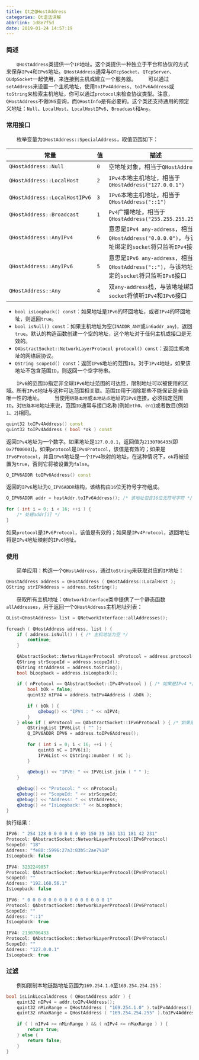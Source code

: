 ```yaml
---
title: Qt之QHostAddress
categories: Qt语法详解
abbrlink: 1d8e7f5d
date: 2019-01-24 14:57:19
---
```

### 简述

&emsp;&emsp;`QHostAddress`类提供一个`IP`地址。这个类提供一种独立于平台和协议的方式来保存`IPv4`和`IPv6`地址。`QHostAddress`通常与`QTcpSocket`、`QTcpServer`、`QUdpSocket`一起使用，来连接到主机或建立一个服务器。<!--more-->
&emsp;&emsp;可以通过`setAddress`来设置一个主机地址，使用`toIPv4Address`、`toIPv6Address`或`toString`来检索主机地址，你可以通过`protocol`来检查协议类型。注意，`QHostAddress`不做`DNS`查询，而`QHostInfo`是有必要的。这个类还支持通用的预定义地址：`Null`、`LocalHost`、`LocalHostIPv6`、`Broadcast`和`Any`。

### 常用接口

&emsp;&emsp;枚举变量为`QHostAddress::SpecialAddress`，取值范围如下：

常量                          | 值  | 描述
------------------------------|-----|----
`QHostAddress::Null`          | `0` | 空地址对象，相当于`QHostAddress`
`QHostAddress::LocalHost`     | `2` | `IPv4`本地主机地址，相当于`QHostAddress("127.0.0.1")`
`QHostAddress::LocalHostIPv6` | `3` | `IPv6`本地主机地址，相当于`QHostAddress("::1")`
`QHostAddress::Broadcast`     | `1` | `Pv4`广播地址，相当于`QHostAddress("255.255.255.255")`
`QHostAddress::AnyIPv4`       | `6` | 意思是`IPv4 any-address`，相当于`QHostAddress("0.0.0.0")`，与该地址绑定的`socket`将只监听`IPv4`接口
`QHostAddress::AnyIPv6`       | `5` | 意思是`IPv6 any-address`，相当于`QHostAddress("::")`，与该地址绑定的`socket`将只监听`IPv6`接口
`QHostAddress::Any`           | `4` | 双`any-address`栈，与该地址绑定的`socket`将侦听`IPv4`和`IPv6`接口

- `bool isLoopback() const`：如果地址是`IPv6`的环回地址，或者`IPv4`的环回地址，则返回`true`。
- `bool isNull() const`：如果主机地址为空(`INADDR_ANY`或`in6addr_any`)，返回`true`。默认的构造函数创建一个空的地址，这个地址对于任何主机或接口是无效的。
- `QAbstractSocket::NetworkLayerProtocol protocol() const`：返回主机地址的网络层协议。
- `QString scopeId() const`：返回`IPv6`地址的范围`ID`。对于`IPv4`地址，如果该地址不包含范围`ID`，则返回一个空字符串。

&emsp;&emsp;`IPv6`的范围`ID`指定非全球`IPv6`地址范围的可达性，限制地址可以被使用的区域。所有`IPv6`地址与这种可达范围相关联。范围`ID`用于消除那些不能保证是全局唯一性的地址。
&emsp;&emsp;当使用`链路本地`或`本地站点`地址的`IPv6`连接，必须指定范围`ID`。对`链路本地`地址来说，范围`ID`通常与接口名称(例如`eth0`、`en1`)或者数目(例如`1`、`2`)相同。

``` cpp
quint32 toIPv4Address() const
quint32 toIPv4Address ( bool *ok ) const
```

返回`IPv4`地址为一个数字。如果地址是`127.0.0.1`，返回值为`2130706433`(即`0x7f000001`)。如果`protocol`是`IPv4Protocol`，该值是有效的；如果是`IPv6Protocol`，并且`IPv6`地址是一个`IPv4`映射的地址，在这种情况下，`ok`将被设置为`true`，否则它将被设置为`false`。

``` cpp
Q_IPV6ADDR toIPv6Address() const
```

返回的`IPv6`地址为`Q_IPV6ADDR`结构，该结构由`16`位无符号字符组成。

``` cpp
Q_IPV6ADDR addr = hostAddr.toIPv6Address(); /* 该地址包含16位无符号字符 */
​
for ( int i = 0; i < 16; ++i ) {
    /* 处理addr[i] */
}
```

如果`protocol`是`IPv6Protocol`，该值是有效的；如果是`IPv4Protocol`，返回地址将是`IPv4`地址映射的`IPv6`地址。

### 使用

&emsp;&emsp;简单应用：构造一个`QHostAddress`，通过`toString`来获取对应的`IP`地址：

``` cpp
QHostAddress address = QHostAddress ( QHostAddress::LocalHost );
QString strIPAddress = address.toString();
```

&emsp;&emsp;获取所有主机地址：`QNetworkInterface`类中提供了一个静态函数`allAddresses`，用于返回一个`QHostAddress`主机地址列表：

``` cpp
QList<QHostAddress> list = QNetworkInterface::allAddresses();
​
foreach ( QHostAddress address, list ) {
    if ( address.isNull() ) { /* 主机地址为空 */
        continue;
    }
​
    QAbstractSocket::NetworkLayerProtocol nProtocol = address.protocol();
    QString strScopeId = address.scopeId();
    QString strAddress = address.toString();
    bool bLoopback = address.isLoopback();
​
    if ( nProtocol == QAbstractSocket::IPv4Protocol ) { /* 如果是IPv4 */
        bool bOk = false;
        quint32 nIPV4 = address.toIPv4Address ( &bOk );
​
        if ( bOk ) {
            qDebug() << "IPV4 : " << nIPV4;
        }
    } else if ( nProtocol == QAbstractSocket::IPv6Protocol ) { /* 如果是IPv6 */
        QStringList IPV6List ( "" );
        Q_IPV6ADDR IPV6 = address.toIPv6Address();
​
        for ( int i = 0; i < 16; ++i ) {
            quint8 nC = IPV6[i];
            IPV6List << QString::number ( nC );
        }
​
        qDebug() << "IPV6: " << IPV6List.join ( " " );
    }
​
    qDebug() << "Protocol: " << nProtocol;
    qDebug() << "ScopeId: " << strScopeId;
    qDebug() << "Address: " << strAddress;
    qDebug() << "IsLoopback: " << bLoopback;
}
```

执行结果：

``` cpp
IPV6: " 254 128 0 0 0 0 0 0 89 150 39 163 131 181 42 231"
Protocol: QAbstractSocket::NetworkLayerProtocol(IPv6Protocol)
ScopeId: "18"
Address: "fe80::5996:27a3:83b5:2ae7%18"
IsLoopback: false
​
IPV4: 3232249857
Protocol: QAbstractSocket::NetworkLayerProtocol(IPv4Protocol)
ScopeId: ""
Address: "192.168.56.1"
IsLoopback: false
​
IPV6: " 0 0 0 0 0 0 0 0 0 0 0 0 0 0 0 1"
Protocol: QAbstractSocket::NetworkLayerProtocol(IPv6Protocol)
ScopeId: ""
Address: "::1"
IsLoopback: true
​
IPV4: 2130706433
Protocol: QAbstractSocket::NetworkLayerProtocol(IPv4Protocol)
ScopeId: ""
Address: "127.0.0.1"
IsLoopback: true
```

### 过滤

&emsp;&emsp;例如限制本地链路地址范围为`169.254.1.0`至`169.254.254.255`：

``` cpp
bool isLinkLocalAddress ( QHostAddress addr ) {
    quint32 nIPv4 = addr.toIPv4Address();
    quint32 nMinRange = QHostAddress ( "169.254.1.0" ).toIPv4Address();
    quint32 nMaxRange = QHostAddress ( "169.254.254.255" ).toIPv4Address();
​
    if ( ( nIPv4 >= nMinRange ) && ( nIPv4 <= nMaxRange ) ) {
        return true;
    } else {
        return false;
    }
}
```